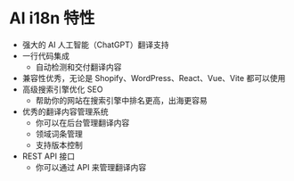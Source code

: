 # AI i18n 特性

- 强大的 AI 人工智能（ChatGPT）翻译支持 
- 一行代码集成
  - 自动检测和交付翻译内容
- 兼容性优秀，无论是 Shopify、WordPress、React、Vue、Vite 都可以使用
- 高级搜索引擎优化 SEO
  - 帮助你的网站在搜索引擎中排名更高，出海更容易
- 优秀的翻译内容管理系统
  - 你可以在后台管理翻译内容
  - 领域词条管理
  - 支持版本控制
- REST API 接口
  - 你可以通过 API 来管理翻译内容
